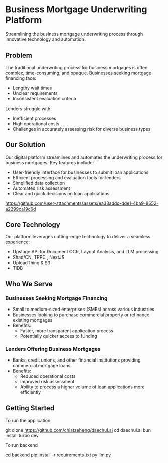 # Business Mortgage Underwriting Platform

Streamlining the business mortgage underwriting process through innovative technology and automation.

## Problem

The traditional underwriting process for business mortgages is often complex, time-consuming, and opaque. Businesses seeking mortgage financing face:

- Lengthy wait times
- Unclear requirements
- Inconsistent evaluation criteria

Lenders struggle with:

- Inefficient processes
- High operational costs
- Challenges in accurately assessing risk for diverse business types

## Our Solution

Our digital platform streamlines and automates the underwriting process for business mortgages. Key features include:

- User-friendly interface for businesses to submit loan applications
- Efficient processing and evaluation tools for lenders
- Simplified data collection
- Automated risk assessment
- Clear and quick decisions on loan applications



https://github.com/user-attachments/assets/ea33addc-dde1-4ba9-8652-a2299ca19c6d


## Core Technology

Our platform leverages cutting-edge technology to deliver a seamless experience:

- Upstage API for Document OCR, Layout Analysis, and LLM processing
- Shad/CN, TRPC , NextJS
- UploadThing & S3
- TiDB

## Who We Serve

### Businesses Seeking Mortgage Financing

- Small to medium-sized enterprises (SMEs) across various industries
- Businesses looking to purchase commercial property or refinance existing mortgages
- Benefits:
  - Faster, more transparent application process
  - Potentially quicker access to funding

### Lenders Offering Business Mortgages

- Banks, credit unions, and other financial institutions providing commercial mortgage loans
- Benefits:
  - Reduced operational costs
  - Improved risk assessment
  - Ability to process a higher volume of loan applications more efficiently

## Getting Started

To run the application:

git clone https://github.com/chiatzeheng/daechul.ai
cd daechul.ai
bun install 
turbo dev

To run backend

cd backend
pip install -r requirements.txt 
py llm.py
